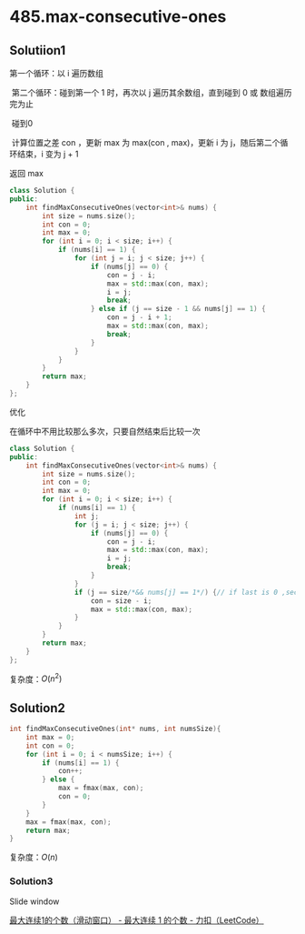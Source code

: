 # 485.max-consecutive-ones

## Solutiion1

第一个循环：以 i 遍历数组

​	第二个循环：碰到第一个 1 时，再次以 j 遍历其余数组，直到碰到 0 或 数组遍历完为止

​		碰到0

​			计算位置之差 con ，更新 max 为 max(con , max)，更新 i 为 j，随后第二个循环结束，i 变为 j + 1

返回 max

```cpp
class Solution {
public:
    int findMaxConsecutiveOnes(vector<int>& nums) {
        int size = nums.size();
        int con = 0;
        int max = 0;
        for (int i = 0; i < size; i++) {
            if (nums[i] == 1) {
                for (int j = i; j < size; j++) {
                    if (nums[j] == 0) {
                        con = j - i;
                        max = std::max(con, max);
                        i = j;
                        break;
                    } else if (j == size - 1 && nums[j] == 1) {
                        con = j - i + 1;
                        max = std::max(con, max);
                        break;
                    }
                }
            }
        }
        return max;
    }
};
```

优化

在循环中不用比较那么多次，只要自然结束后比较一次

```cpp
class Solution {
public:
    int findMaxConsecutiveOnes(vector<int>& nums) {
        int size = nums.size();
        int con = 0;
        int max = 0;
        for (int i = 0; i < size; i++) {
            if (nums[i] == 1) {
                int j;
                for (j = i; j < size; j++) {
                    if (nums[j] == 0) {
                        con = j - i;
                        max = std::max(con, max);
                        i = j;
                        break;
                    }
                }
                if (j == size/*&& nums[j] == 1*/) {// if last is 0 ,second loop will break
                    con = size - i;
                    max = std::max(con, max);
                }
            }
        }
        return max;
    }
};
```

复杂度：$O(n ^ 2)$

## Solution2

```c
int findMaxConsecutiveOnes(int* nums, int numsSize){
    int max = 0;
    int con = 0;
    for (int i = 0; i < numsSize; i++) {
        if (nums[i] == 1) {
            con++;
        } else {
            max = fmax(max, con);
            con = 0;
        }
    }
    max = fmax(max, con);
    return max;
}
```

复杂度：$O(n)$

### Solution3

Slide window

[最大连续1的个数（滑动窗口） - 最大连续 1 的个数 - 力扣（LeetCode）](https://leetcode.cn/problems/max-consecutive-ones/solution/by-svveet-6oldwasserngb-4iyo/)